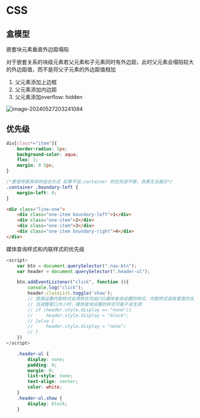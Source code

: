 # CSS

## 盒模型

嵌套块元素垂直外边距塌陷

对于嵌套关系的块级元素若父元素和子元素同时有外边距，此时父元素会塌陷较大的外边距值，而不是将父子元素的外边距值相加

1. 父元素添加上边框
2. 父元素添加内边距
3. 父元素添加overflow: hidden

![image-20240527203241084](https://thumbnail1.baidupcs.com/thumbnail/b6134241bm079461ea0f5871e83db413?fid=2161520001-250528-619139961695817&rt=pr&sign=FDTAER-DCb740ccc5511e5e8fedcff06b081203-zChEU93KSDX8uqulvwKnw7DC0Z4%3d&expires=8h&chkbd=0&chkv=0&dp-logid=64511898936990639&dp-callid=0&time=1717160400&size=c1280_u720&quality=90&vuk=2161520001&ft=image&autopolicy=1)



## 优先级

```css
div[class*="item"]{
    border-radius: 5px;
    background-color: aqua;
    flex: 1;
    margin: 0 5px;
}

/*要使用更具体的组合方式 如果不加.container 则优先级不够，效果无法展示*/
.container .boundary-left {
    margin-left: 0;
}
```

```html
<div class="line-one">
    <div class="one-item boundary-left">1</div>
    <div class="one-item">2</div>
    <div class="one-item">3</div>
    <div class="one-item boundary-right">4</div>
</div>
```



媒体查询样式和内联样式的优先级

```javascript
<script>
    var btn = document.querySelector(".nav-btn");
    var header = document.querySelector(".header-ul");

    btn.addEventListener("click", function (){
        console.log("click");
        header.classList.toggle('show');
        // 直接设置内联样式会清除任何由CSS媒体查询设置的样式，内联样式具有更高的优先级
        // 当调整窗口大小时，媒体查询设置的样式可能不会生效
        // if (header.style.display == "none"){
        //     header.style.display = "block";
        // }else {
        //     header.style.display = "none";
        // }
    })
</script>
```

```css
    .header-ul {
        display: none;
        padding: 0;
        margin: 0;
        list-style: none;
        text-align: center;
        color: white;
    }
    .header-ul.show {
        display: block;
    }
```

